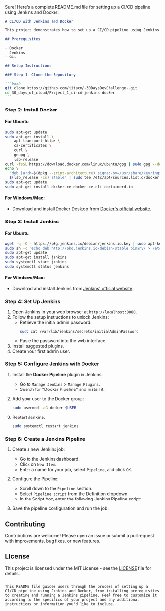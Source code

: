 Sure! Here's a complete README.md file for setting up a CI/CD pipeline using Jenkins and Docker:

````markdown
# CI/CD with Jenkins and Docker

This project demonstrates how to set up a CI/CD pipeline using Jenkins and Docker. It guides you through setting up Jenkins, creating a Jenkins pipeline, and integrating Docker for continuous integration and continuous deployment.

## Prerequisites

- Docker
- Jenkins
- Git

## Setup Instructions

### Step 1: Clone the Repository

```bash
git clone https://github.com/jitacm/-30DaysDevChallenge-.git
cd 30_days_of_cloud/Project_1_ci-cd-jenkins-docker
```
````

### Step 2: Install Docker

#### For Ubuntu:

```bash
sudo apt-get update
sudo apt-get install \
    apt-transport-https \
    ca-certificates \
    curl \
    gnupg \
    lsb-release
curl -fsSL https://download.docker.com/linux/ubuntu/gpg | sudo gpg --dearmor -o /usr/share/keyrings/docker-archive-keyring.gpg
echo \
  "deb [arch=$(dpkg --print-architecture) signed-by=/usr/share/keyrings/docker-archive-keyring.gpg] https://download.docker.com/linux/ubuntu \
  $(lsb_release -cs) stable" | sudo tee /etc/apt/sources.list.d/docker.list > /dev/null
sudo apt-get update
sudo apt-get install docker-ce docker-ce-cli containerd.io
```

#### For Windows/Mac:

- Download and install Docker Desktop from [Docker's official website](https://www.docker.com/products/docker-desktop).

### Step 3: Install Jenkins

#### For Ubuntu:

```bash
wget -q -O - https://pkg.jenkins.io/debian/jenkins.io.key | sudo apt-key add -
sudo sh -c 'echo deb http://pkg.jenkins.io/debian-stable binary/ > /etc/apt/sources.list.d/jenkins.list'
sudo apt-get update
sudo apt-get install jenkins
sudo systemctl start jenkins
sudo systemctl status jenkins
```

#### For Windows/Mac:

- Download and install Jenkins from [Jenkins' official website](https://www.jenkins.io/download/).

### Step 4: Set Up Jenkins

1. Open Jenkins in your web browser at `http://localhost:8080`.
2. Follow the setup instructions to unlock Jenkins:
   - Retrieve the initial admin password:
     ```bash
     sudo cat /var/lib/jenkins/secrets/initialAdminPassword
     ```
   - Paste the password into the web interface.
3. Install suggested plugins.
4. Create your first admin user.

### Step 5: Configure Jenkins with Docker

1. Install the **Docker Pipeline** plugin in Jenkins:

   - Go to `Manage Jenkins` > `Manage Plugins`.
   - Search for "Docker Pipeline" and install it.

2. Add your user to the Docker group:

   ```bash
   sudo usermod -aG docker $USER
   ```

3. Restart Jenkins:
   ```bash
   sudo systemctl restart jenkins
   ```

### Step 6: Create a Jenkins Pipeline

1. Create a new Jenkins job:

   - Go to the Jenkins dashboard.
   - Click on `New Item`.
   - Enter a name for your job, select `Pipeline`, and click `OK`.

2. Configure the Pipeline:

   - Scroll down to the `Pipeline` section.
   - Select `Pipeline script` from the Definition dropdown.
   - In the Script box, enter the following Jenkins Pipeline script:

3. Save the pipeline configuration and run the job.

## Contributing

Contributions are welcome! Please open an issue or submit a pull request with improvements, bug fixes, or new features.

## License

This project is licensed under the MIT License - see the [LICENSE](LICENSE) file for details.

```

This README file guides users through the process of setting up a CI/CD pipeline using Jenkins and Docker, from installing prerequisites to creating and running a Jenkins pipeline. Feel free to customize it according to the specifics of your project and any additional instructions or information you'd like to include.
```
